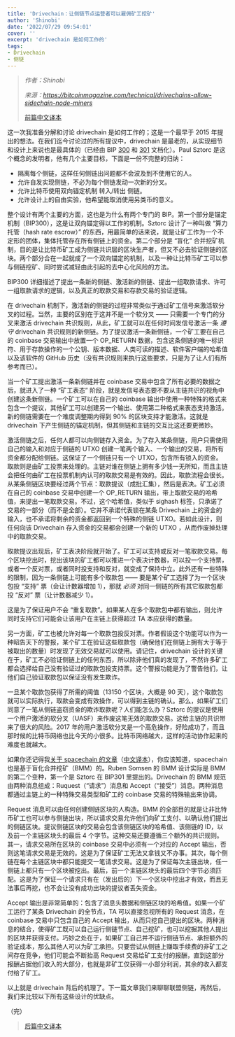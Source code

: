 ```yaml
---
title: 'Drivechain：让侧链节点运营者可以雇佣矿工挖矿'
author: 'Shinobi'
date: '2022/07/29 09:54:01'
cover: ''
excerpt: 'drivechain 是如何工作的'
tags:
- Drivechain
- 侧链
---
```



> *作者：Shinobi*
>
> *来源：<https://bitcoinmagazine.com/technical/drivechains-allow-sidechain-node-miners>*
>
> [前篇中文译本](https://www.btcstudy.org/2022/07/28/softchains-use-cases-and-security-costs/)

这一次我准备分解和讨论 drivechain 是如何工作的；这是一个最早于 2015 年提出的想法。在我们迄今讨论过的所有提议中，drivechain 是最老的，从实现细节和设计上来说也是最具体的（已经由 BIP [300](https://github.com/bitcoin/bips/blob/master/bip-0300.mediawiki) 和 [301](https://github.com/bitcoin/bips/blob/master/bip-0301.mediawiki) 文档化）。Paul Sztorc 是这个概念的发明者，他有几个主要目标，下面是一份不完整的归纳：

- 隔离每个侧链，这样任何侧链出问题都不会波及到不使用它的人。
- 允许自发实现侧链，不必为每个侧链发动一次新的分叉。
- 允许比特币使用双向锚定机制 转入/转出 侧链。
- 允许设计上的自由实验，他希望能取消使用另类币的意义。

整个设计有两个主要的方面，这也是为什么有两个专门的 BIP。第一个部分是锚定机制（BIP300），这是让双向锚定得以工作的机制。Sztorc 设计了一种叫做 “算力托管（hash rate escrow）” 的东西，用最简单的话来说，就是让矿工作为一个不定形的团体，集体托管存在所有侧链上的资金。第二个部分是 “盲化” 合并挖矿机制，目的是让比特币矿工成为侧链共识层的区块生产者，但又不必去验证侧链的区块。两个部分合在一起就成了一个双向锚定的机制，以及一种让比特币矿工可以参与侧链挖矿、同时尝试减轻由此引起的去中心化风险的方法。

BIP300 详细描述了提出一条新的侧链、激活新的侧链、提出一组取款请求、许可一组取款请求的逻辑，以及真正的取款交易和存款交易的验证逻辑。

在 drivechain 机制下，激活新的侧链的过程非常类似于通过矿工信号来激活软分叉的过程。当然，主要的区别在于这并不是一个软分叉 —— 只需要一个专门的分叉来激活 drivechain 共识规则，从此，矿工就可以在任何时间发信号激活一条 *遵守* drivechain 共识规则的新侧链。为了提议激活一条新侧链，一个矿工要在自己的 coinbase 交易输出中放置一个 OP_RETURN 数据，包含这条侧链的唯一标识符、用于存款操作的一个公钥、版本数据、人类可读的描述、软件客户端的哈希值以及该软件的 GitHub 历史（没有共识规则来执行这些要求，只是为了让人们有所参考而已）。

当一个矿工提出激活一条新侧链并在 coinbase 交易中包含了所有必要的数据之后，就进入了一种 “矿工表态” 阶段，就是发信号表态要不要从主链共识的视角中创建这条新侧链。一个矿工可以在自己的 coinbase 输出中使用一种特殊的格式来包含一个提议，其他矿工可以创建另一个输出、使用第二种格式来表态支持激活。新的侧链需要在一个难度调整期内得到 90% 的区块支持才能激活。这就是 drivechain  下产生侧链的锚定机制，但其侧链和主链的交互比这还要更微妙。

激活侧链之后，任何人都可以向侧链存入资金。为了存入某条侧链，用户只需使用自己的输入和对应于侧链的 UTXO 创建一笔两个输入、一个输出的交易，将所有资金都分配给侧链。这保证了一个侧链只有一个 UTXO，包含所有锁入的资金。取款则是由矿工投票来处理的。主链对谁在侧链上拥有多少钱一无所知，而且主链会把任何由矿工在投票机制内认可的取款交易是有效的。因此，取款流程会很长。从某条侧链区块要经过两个节点：取款提议（成批汇集），然后是表决。矿工必须在自己的 coinbase 交易中创建一个 OP_RETURN 输出，带上取款交易的哈希值，来提出一笔取款交易。不过，这个哈希值，类似于 sighash 标签，只承诺了交易的一部分（而不是全部）。它并不承诺代表锁在某条 Drivechain 上的资金的输入，也不承诺将剩余的资金都返回到一个特殊的侧链 UTXO。若如此设计，则任何向该 Drivechain 存入资金的交易都会创建一个新的 UTXO ，从而作废掉处理中的取款交易。

取款提议出现后，矿工表决阶段就开始了。矿工可以支持或反对一笔取款交易。每个区块挖出时，挖出该块的矿工都可以推进一个表决计数器，可以投一个支持票，或者一个反对票，或者同时投支持和反对，就变成了保持中立。此外还有一些特殊的限制，因为一条侧链上可能有多个取款包 —— 要是某个矿工选择了为一个区块包投 “支持” 票（会让计数器增加 1），那就 *必须* 对同一侧链的所有其它取款包都投 “反对” 票（让计数器减少 1）。

这是为了保证用户不会 “重复取款”。如果某人在多个取款包中都有输出，则允许同时支持它们可能会让该用户在主链上获得超过 TA 本应获得的数量。

另一方面，矿工也被允许对每一个取款包投反对票。作者假设这个功能可以作为一种昭告天下的警报，某个矿工在验证这些取款包（确保他们在侧链上拥有大于等于被取出的数量）时发现了无效交易就可以使用。请记住，drivechain 设计的关键在于，矿工不必验证侧链上的任何东西，所以除非他们真的发现了，不然许多矿工都会选择给自己没有验证过的取款包投支持票。这个警报功能是为了警告他们，让他们自己验证取款包以保证没有发生欺诈。

一旦某个取款包获得了所需的阈值（13150 个区块，大概是 90 天），这个取款包就可以实际执行，取款会变成有效操作，可以得到主链的确认。那么，如果矿工们同意了一笔从侧链盗窃资金的欺诈取款呢？人们能怎么办？Sztorc 的提议是使用一个用户激活的软分叉（UASF）来作废这笔无效的取款交易。这给主链的共识带来了很大的风险。2017 年的用户激活软分叉是一个高危操作，好险成功了，而且那时候的比特币网络也比今天的小很多。比特币网络越大，这样的活动协作起来的难度也就越大。

如果你还记得我[关于 spacechain 的文章](https://bitcoinmagazine.com/technical/spacechains-unlocks-bitcoin-use-cases)（[中文译本](https://www.btcstudy.org/2022/07/06/spacechains-unlocks-bitcoin-use-cases/)），你应该知道，spacechain 也是基于盲化合并挖矿（BMM）的。Ruben Somsen 的 BMM 设计实际是 BMM 的第二个变种，第一个是 Sztorc 在 BIP301 里提出的。Drivechain 的 BMM 规范由两种消息组成：Ruquest（“请求”）消息和 Accept（“接受”）消息。两种消息都通过主链上的一种特殊交易类型和矿工的 coinbase 交易的特殊输出来协调。

Request 消息可以由任何创建侧链区块的人构造。BMM 的全部目的就是让非比特币矿工也可以参与侧链出块，所以请求交易允许他们向矿工支付、以确认他们提出的侧链区块。提议侧链区块的交易会包含该侧链区块的哈希值、该侧链的 ID，以及前一个主链区块头的最后 4 个字节。这种交易还要遵循三个额外的共识规则。其一，请求交易所在区块的 coinbase 交易中必须有一个对应的 Accept 输出，否则这笔请求交易是无效的。这是为了保证矿工无法又拿钱又不办事。其次，每个侧链在每个主链区块中都只能提交一笔请求交易。这是为了保证每次主链出块，任一侧链上都只有一个区块被挖出。最后，前一个主链区块头的最后四个字节必须匹配。这是为了保证一个请求只有在（发出后的）下一个区块中挖出才有效，而且无法事后再挖，也不会让没有成功出块的提议者丢失资金。

Accept 输出是非常简单的：包含了消息头数据和侧链区块的哈希值。如果一个矿工运行了某条 Drivechain 的全节点，TA 可以直接忽视所有的 Request 消息，在 coinbase 交易中只包含自己的 Accept 输出，从而只挖自己提出的区块。两种消息的结合，使得矿工既可以自己运行侧链节点、自己挖矿，也可以挖掘其他人提出的区块并获得支付。巧妙之处在于，如果矿工自己并不运行侧链节点、承担额外的验证成本，那么其他人可以为矿工承担。只要尝试从侧链上赚取手续费的非矿工之间存在竞争，他们可能会不断抬高 Request 交易给矿工支付的报酬，直到这部分报酬占据他们收入的大部分，也就是非矿工仅获得一小部分利润，其余的收入都支付给了矿工。

以上就是 drivechain 背后的机理了。下一篇文章我们来聊聊联盟侧链，再然后，我们来比较以下所有这些设计的优缺点。

（完）

> [后篇中文译本](https://www.btcstudy.org/2022/08/02/federated-sidechains-bitcoin-original/)